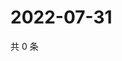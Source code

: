 # 2022-07-31

共 0 条

<!-- BEGIN WEIBO -->
<!-- 最后更新时间 Sun Jul 31 2022 18:16:41 GMT+0800 (China Standard Time) -->

<!-- END WEIBO -->
